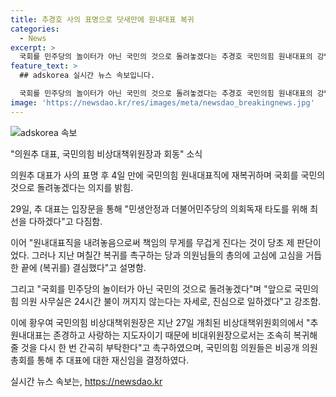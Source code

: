 ```yaml
---
title: 추경호 사의 표명으로 닷새만에 원내대표 복귀
categories:
  - News
excerpt: >
  국회를 민주당의 놀이터가 아닌 국민의 것으로 돌려놓겠다는 추경호 국민의힘 원내대표의 강렬한 입장 선언으로 사의를 표명했던 후 단 4일 만에 업무에 복귀했다. 추 원내대표는 국민의힘 의원 사무실은 24시간 불이 꺼지지 않는다는 자세로, 진심으로 일하겠다고 다짐했다. 황우여 국민의힘 비상대책위원장과 국민의힘 의원들의 촉구를 받아들여 재신임을 결정했으며, 국민을 위해 민생안정과 의회독재 타도에 헌신할 것을 약속했다.
feature_text: >
  ## adskorea 실시간 뉴스 속보입니다.

  국회를 민주당의 놀이터가 아닌 국민의 것으로 돌려놓겠다는 추경호 국민의힘 원내대표의 강렬한 입장 선언으로 사의를 표명했던 후 단 4일 만에 업무에 복귀했다. 추 원내대표는 국민의힘 의원 사무실은 24시간 불이 꺼지지 않는다는 자세로, 진심으로 일하겠다고 다짐했다. 황우여 국민의힘 비상대책위원장과 국민의힘 의원들의 촉구를 받아들여 재신임을 결정했으며, 국민을 위해 민생안정과 의회독재 타도에 헌신할 것을 약속했다.
image: 'https://newsdao.kr/res/images/meta/newsdao_breakingnews.jpg'
---
```


<p><img src="https://newsdao.kr/res/images/meta/newsdao_breakingnews.jpg" alt="adskorea 속보" /></p>

<p>"의원추 대표, 국민의힘 비상대책위원장과 회동" 소식</p>

<p>의원추 대표가 사의 표명 후 4일 만에 국민의힘 원내대표직에 재복귀하며 국회를 국민의 것으로 돌려놓겠다는 의지를 밝힘.</p>

<p>29일, 추 대표는 입장문을 통해 "민생안정과 더불어민주당의 의회독재 타도를 위해 최선을 다하겠다"고 다짐함.</p>

<p>이어 "원내대표직을 내려놓음으로써 책임의 무게를 무겁게 진다는 것이 당초 제 판단이었다. 그러나 지난 며칠간 복귀를 촉구하는 당과 의원님들의 총의에 고심에 고심을 거듭한 끝에 (복귀를) 결심했다"고 설명함.</p>

<p>그리고 "국회를 민주당의 놀이터가 아닌 국민의 것으로 돌려놓겠다"며 "앞으로 국민의힘 의원 사무실은 24시간 불이 꺼지지 않는다는 자세로, 진심으로 일하겠다"고 강조함.</p>

<p>이에 황우여 국민의힘 비상대책위원장은 지난 27일 개최된 비상대책위원회의에서 "추 원내대표는 존경하고 사랑하는 지도자이기 때문에 비대위원장으로서는 조속히 복귀해줄 것을 다시 한 번 간곡히 부탁한다"고 촉구하였으며, 국민의힘 의원들은 비공개 의원총회를 통해 추 대표에 대한 재신임을 결정하였다.</p>
실시간 뉴스 속보는, <a href="https://newsdao.kr" rel="dofollow">https://newsdao.kr</a>


